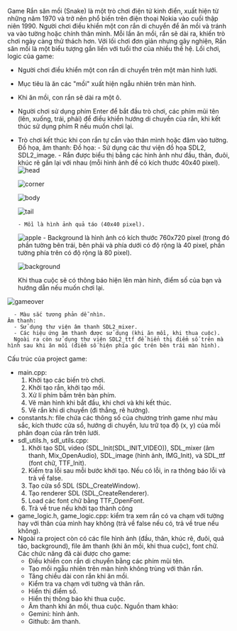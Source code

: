 Game Rắn săn mồi (Snake) là một trò chơi điện tử kinh điển, xuất hiện từ những năm 1970 và trở nên phổ biến trên điện thoại Nokia vào cuối thập niên 1990. Người chơi điều khiển một con rắn di chuyển để ăn mồi và tránh va vào tường hoặc chính thân mình. Mỗi lần ăn mồi, rắn sẽ dài ra, khiến trò chơi ngày càng thử thách hơn. Với lối chơi đơn giản nhưng gây nghiện, Rắn săn mồi là một biểu tượng gắn liền với tuổi thơ của nhiều thế hệ.
Lối chơi, logic của game:
 - Người chơi điều khiển một con rắn di chuyển trên một màn hình lưới.
 - Mục tiêu là ăn các "mồi" xuất hiện ngẫu nhiên trên màn hình.
 - Khi ăn mồi, con rắn sẽ dài ra một ô.
 - Người chơi sử dụng phím Enter để bắt đầu trò chơi, các phím mũi tên (lên, xuống, trái, phải) để điều khiển hướng di chuyển của rắn, khi kết thúc sử dụng phím R nếu muốn chơi lại.
 - Trò chơi kết thúc khi con rắn tự cắn vào thân mình hoặc đâm vào tường.
Đồ họa, âm thanh:
     Đồ họa: 
       - Sử dụng các thư viện đồ họa SDL2, SDL2_image.
       - Rắn được biểu thị bằng các hình ảnh như đầu, thân, đuôi, khúc rẽ gắn lại với nhau (mỗi hình ảnh đề có kích thước 40x40 pixel).
   ![head](https://github.com/user-attachments/assets/6498f3b8-25ee-4f13-ab32-70d5d3e4aa9c)

   ![corner](https://github.com/user-attachments/assets/f5e94637-a0a9-473e-b487-37860393add2)

   ![body](https://github.com/user-attachments/assets/c182ba24-f045-4f1b-a2d4-9ba8c981279c)

   ![tail](https://github.com/user-attachments/assets/4c1aff98-2a4e-4004-a3ef-e660e8c40718)

       - Mồi là hình ảnh quả táo (40x40 pixel).

    ![apple](https://github.com/user-attachments/assets/35d0862f-a43c-4d71-915c-1a0fc53adc4f)
       - Background là hình ảnh có kích thước 760x720 pixel (trong đó phần tường bên trái, bên phải và phía dưới có độ rộng là 40 pixel, phần tường phía trên có độ rộng là 
80 pixel).

   ![background](https://github.com/user-attachments/assets/7b3bf0da-fdfb-4277-bfcc-17b040a86d1f)

   Khi thua cuộc sẽ có thông báo hiện lên màn hình, điểm số của bạn và hướng dẫn nếu muốn chơi lại.

![gameover](https://github.com/user-attachments/assets/a71e73cf-8f73-435e-b6e0-21d36b6786af) 
  
      - Màu sắc tương phản dễ nhìn.
    Âm thanh: 
      - Sử dụng thư viện âm thanh SDL2_mixer.
      - Các hiệu ứng âm thanh được sử dụng (khi ăn mồi, khi thua cuộc).
      Ngoài ra còn sử dụng thư viện SDL2_ttf để hiển thị điểm số trên mà hình sau khi ăn mồi (điểm số hiện phía góc trên bên trái màn hình).
Cấu trúc của project game:
- main.cpp:
  1. Khởi tạo các biến trò chơi.
  2. Khởi tạo rắn, khởi tạo mồi.
  3. Xử lí phím bấm trên bàn phím.
  4. Vẽ màn hình khi bắt đầu, khi chơi và khi kết thúc.
  5. Vẽ rắn khi di chuyển (đi thẳng, rẽ hướng).
- constants.h: file chứa các thông số của chương trình game như màu sắc, kích thước cửa sổ, hướng di chuyển, lưu trữ tọa độ (x, y) của mỗi phân đoạn của rắn trên lưới.
- sdl_utils.h, sdl_utils.cpp:
  1. Khởi tạo SDL video (SDL_Init(SDL_INIT_VIDEO)), SDL_mixer (âm thanh, Mix_OpenAudio), SDL_image (hình ảnh, IMG_Init), và SDL_ttf (font chữ, TTF_Init). 
  2. Kiểm tra lỗi sau mỗi bước khởi tạo. Nếu có lỗi, in ra thông báo lỗi và trả về false. 
  3. Tạo cửa sổ SDL (SDL_CreateWindow). 
  4. Tạo renderer SDL (SDL_CreateRenderer). 
  5. Load các font chữ bằng TTF_OpenFont. 
  6. Trả về true nếu khởi tạo thành công
- game_logic.h, game_logic.cpp: kiểm tra xem rắn có va chạm với tường hay với thân của mình hay không (trả về false nếu có, trả về true nếu không).
- Ngoài ra project còn có các file hình ảnh (đầu, thân, khúc rẽ, đuôi, quả táo, background), file âm thanh (khi ăn mồi, khi thua cuộc), font chữ.
Các chức năng đã cài được cho game: 
  - Điều khiển con rắn di chuyển bằng các phím mũi tên. 
  - Tạo mồi ngẫu nhiên trên màn hình không trùng với thân rắn. 
  - Tăng chiều dài con rắn khi ăn mồi. 
  - Kiểm tra va chạm với tường và thân rắn. 
  - Hiển thị điểm số. 
  - Hiển thị thông báo khi thua cuộc. 
  - Âm thanh khi ăn mồi, thua cuộc. 
Nguồn tham khảo:
  - Gemini: hình ảnh.
  - Github: âm thanh.













